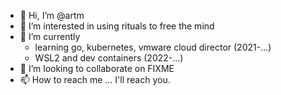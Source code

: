- 👋 Hi, I’m @artm
- 👀 I’m interested in using rituals to free the mind
- 🌱 I’m currently 
  - learning go, kubernetes, vmware cloud director (2021-...)
  - WSL2 and dev containers (2022-...)
- 💞️ I’m looking to collaborate on FIXME
- 📫 How to reach me ... I'll reach you.

<!---
artm/artm is a ✨ special ✨ repository because its `README.md` (this file) appears on your GitHub profile.
You can click the Preview link to take a look at your changes.
--->
